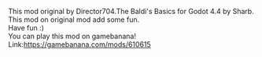 This mod original by Director704.The Baldi's Basics for Godot 4.4 by Sharb.<br>
This mod on original mod add some fun.<br>
Have fun :)<br>
You can play this mod on gamebanana!<br>
Link:https://gamebanana.com/mods/610615
